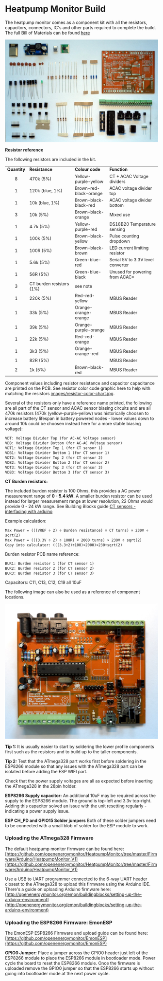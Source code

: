 # Heatpump Monitor Build

The heatpump monitor comes as a component kit with all the resistors, capacitors, connectors, IC's and other parts required to complete the build. The full Bill of Materials can be found [here](https://github.com/openenergymonitor/HeatpumpMonitor/blob/master/costingexample.md)

![heatpump_monitor_v2_components.JPG](images/heatpump_monitor_v2_components.JPG)

**Resistor reference**

The following resistors are included in the kit.

<table cellspacing="0" border="0">
	<colgroup width="63"></colgroup>
	<colgroup width="219"></colgroup>
	<colgroup width="162"></colgroup>
	<colgroup width="245"></colgroup>
	<tr>
		<td height="17" align="center"><b>Quantity</b></td>
		<td align="left"><b>Resistance</b></td>
		<td align="left"><b>Colour code</b></td>
		<td align="left"><b>Function</b></td>
	</tr>
	<tr>
		<td height="17" align="center" sdval="8" sdnum="2057;">8</td>
		<td align="left">470k (5%)</td>
		<td align="left">Yellow-purple-yellow</td>
		<td align="left">CT + ACAC Voltage dividers</td>
	</tr>
	<tr>
		<td height="17" align="center" sdval="1" sdnum="2057;">1</td>
		<td align="left">120k (blue, 1%)</td>
		<td align="left">Brown-red-black-orange</td>
		<td align="left">ACAC voltage divider top</td>
	</tr>
	<tr>
		<td height="17" align="center" sdval="1" sdnum="2057;">1</td>
		<td align="left">10k (blue, 1%)</td>
		<td align="left">Brown-black-black-red</td>
		<td align="left">ACAC voltage divider bottom</td>
	</tr>
	<tr>
		<td height="17" align="center" sdval="1" sdnum="2057;">3</td>
		<td align="left">10k (5%)</td>
		<td align="left">Brown-black-orange</td>
		<td align="left">Mixed use</td>
	</tr>
	<tr>
		<td height="17" align="center" sdval="1" sdnum="2057;">1</td>
		<td align="left">4.7k (5%)</td>
		<td align="left">Yellow-purple-red</td>
		<td align="left">DS18B20 Temperature sensing</td>
	</tr>
	<tr>
		<td height="17" align="center" sdval="1" sdnum="2057;">1</td>
		<td align="left">100k (5%)</td>
		<td align="left">Brown-black-yellow</td>
		<td align="left">Pulse counting dropdown</td>
	</tr>
	<tr>
		<td height="17" align="center" sdval="1" sdnum="2057;">1</td>
		<td align="left">100R (5%)</td>
		<td align="left">Brown-black-brown</td>
		<td align="left">LED current limiting resistor</td>
	</tr>
	<tr>
		<td height="17" align="center" sdval="1" sdnum="2057;">1</td>
		<td align="left">5.6k (5%)</td>
		<td align="left">Green-blue-red</td>
		<td align="left">Serial 5V to 3.3V level converter</td>
	</tr>
	<tr>
		<td height="17" align="center" sdval="1" sdnum="2057;">1</td>
		<td align="left">56R (5%)</td>
		<td align="left">Green-blue-black</td>
		<td align="left">Unused for powering from ACAC*</td>
	</tr>
	<tr>
		<td height="17" align="center" sdval="3" sdnum="2057;">3</td>
		<td align="left">CT burden resistors (1%)</td>
		<td align="left">see note</td>
		<td align="left"><br></td>
	</tr>
	<tr>
		<td height="17" align="center" sdval="1" sdnum="2057;">1</td>
		<td align="left">220k (5%)</td>
		<td align="left">Red-red-yellow</td>
		<td align="left">MBUS Reader</td>
	</tr>
	<tr>
		<td height="17" align="center" sdval="1" sdnum="2057;">1</td>
		<td align="left">33k (5%)</td>
		<td align="left">Orange-orange-orange</td>
		<td align="left">MBUS Reader</td>
	</tr>
	<tr>
		<td height="17" align="center" sdval="1" sdnum="2057;">1</td>
		<td align="left">39k (5%)</td>
		<td align="left">Orange-purple-orange</td>
		<td align="left">MBUS Reader</td>
	</tr>
	<tr>
		<td height="17" align="center" sdval="1" sdnum="2057;">1</td>
		<td align="left">22k (5%)</td>
		<td align="left">Red-red-orange</td>
		<td align="left">MBUS Reader</td>
	</tr>
	<tr>
		<td height="17" align="center" sdval="1" sdnum="2057;">1</td>
		<td align="left">3k3 (5%)</td>
		<td align="left">Orange-orange-red</td>
		<td align="left">MBUS Reader</td>
	</tr>
	<tr>
		<td height="17" align="center" sdval="1" sdnum="2057;">1</td>
		<td align="left">82R (5%)</td>
		<td align="left"></td>
		<td align="left">MBUS Reader</td>
	</tr>
	<tr>
		<td height="17" align="center" sdval="2" sdnum="2057;">2</td>
		<td align="left">1k (5%)</td>
		<td align="left">Brown-black-red</td>
		<td align="left">MBUS Reader</td>
	</tr>
</table>

Component values including resistor resistance and capacitor capacitance are printed on the PCB. See resistor color code graphic here to help with matching the resistors [images/resistor-color-chart.jpg](images/resistor-color-chart.jpg).

Several of the resistors only have a reference name printed, the following are all part of the CT sensor and ACAC sensor biasing circuits and are all 470k resistors (470k (yellow-purple-yellow) was historically choosen to increase battery lifespan in battery powered nodes - lower values down to around 10k could be choosen instead here for a more stable biasing voltage):

    VDT: Voltage Divider Top (for AC-AC Voltage sensor)
    VDB: Voltage Divider Bottom (for AC-AC Voltage sensor)
    VDT1: Voltage Divider Top 1 (for CT sensor 1)
    VDB1: Voltage Divider Bottom 1 (for CT sensor 1)
    VDT2: Voltage Divider Top 2 (for CT sensor 2)
    VDB2: Voltage Divider Bottom 2 (for CT sensor 2)
    VDT3: Voltage Divider Top 3 (for CT sensor 3)
    VDB3: Voltage Divider Bottom 3 (for CT sensor 3)

**CT Burden resistors:**

The included burden resistor is 100 Ohms, this provides a AC power measurement range of **0 - 5.4 kW**. A smaller burden resistor can be used instead for larger measurement range at lower resolution, 22 Ohms would provide 0 - 24 kW range. See Building Blocks guide [CT sensors - interfacing with arduino](https://openenergymonitor.org/emon/buildingblocks/ct-sensors-interface)

Example calculation:

    Max Power = (((VREF ÷ 2) ÷ Burden resistance) × CT turns) × 230V ÷ sqrt(2)
    Max Power = (((3.3V ÷ 2) ÷ 100R) × 2000 turns) × 230V ÷ sqrt(2) 
    Copy into calculator: (((3.3÷2)÷100)×2000)×230÷sqrt(2) 

Burden resistor PCB name reference:

    BUR1: Burden resistor 1 (for CT sensor 1)
    BUR2: Burden resistor 2 (for CT sensor 2)
    BUR3: Burden resistor 3 (for CT sensor 3)
    
Capacitors: C11, C13, C12, C19 all 10uF

The following image can also be used as a reference of component locations. 
    
![heatpump_monitor_v2.JPG](images/heatpump_monitor_v2.JPG)

**Tip 1:** It is usually easier to start by soldering the lower profile components first such as the resistors and to build up to the taller components. 

**Tip 2:** Test that the ATmega328 part works first before soldering in the ESP8266 module so that any issues with the ATmega328 part can be isolated before adding the ESP WIFI part. 

Check that the power supply voltages are all as expected before inserting the ATmega328 in the 28pin holder.

**ESP8266 Supply capacitor:** An additional 10uF may be required across the supply to the ESP8266 module. The ground is top-left and 3.3v top-right. Adding this capacitor solved an issue with the unit resetting regularly - indicating a power supply issue.

**ESP CH_PD and GPIO15 Solder jumpers** Both of these solder jumpers need to be connected with a small blob of solder for the ESP module to work.


### Uploading the ATmega328 Firmware

The default heatpump monitor firmware can be found here: [https://github.com/openenergymonitor/HeatpumpMonitor/tree/master/Firmware/Arduino/HeatpumpMonitor_V1](https://github.com/openenergymonitor/HeatpumpMonitor/tree/master/Firmware/Arduino/HeatpumpMonitor_V1)

Use a USB to UART programmer connected to the 6-way UART header closest to the ATmega328 to upload this firmware using the Arduino IDE. There's a guide on uploading Arduino firmware here: [http://openenergymonitor.org/emon/buildingblocks/setting-up-the-arduino-environment](http://openenergymonitor.org/emon/buildingblocks/setting-up-the-arduino-environment)

### Uploading the ESP8266 Firmware: EmonESP

The EmonESP ESP8266 Firmware and upload guide can be found here: [https://github.com/openenergymonitor/EmonESP](https://github.com/openenergymonitor/EmonESP)

**GPIO0 Jumper:** Place a jumper across the GPIO0 header just left of the ESP8266 module to place the ESP8266 module in bootloader mode. Power cycle the board to reset the ESP8266 module. Once the firmware is uploaded remove the GPIO0 jumper so that the ESP8266 starts up without going into bootloader mode at the next power cycle.
